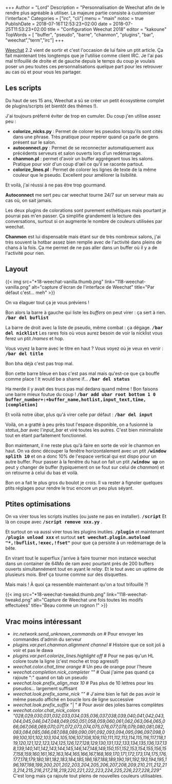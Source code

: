 +++
Author = "Lord"
Description = "Personnalisation de Weechat afin de le rendre plus agréable à utiliser. La majeure partie consiste à customiser l'interface."
Categories = ["irc", "cli"]
menu = "main"
notoc = true
PublishDate = 2018-07-16T12:53:23+02:00
date = 2018-07-25T11:53:23+02:00
title = "Configuration Weechat 2018"
editor = "kakoune"
TopWords = [  "buffer", "pseudo", "barre", "chanmon", "plugins", "bar", "weechat","term","irc"]
+++

[Weechat](https://weechat.org/) 2.2 vient de sortir et c'est l'occasion de lui faire un ptit article.
Ça fait maintenant très longtemps que je l'utilise comme client IRC.
Je l'ai pas mal trifouillé de droite et de gauche depuis le temps du coup je voulais poser un peu toutes ces personnalisations quelque part pour les retrouver au cas où et pour vous les partager.

## Les scripts
Du haut de ses 15 ans, Weechat a sû se créer un petit écosystème complet de plugins/scripts (et bientôt des thêmes !).

J'ai toujours préferré éviter de trop en cumuler.
Du coup j'en utilise assez peu :

  - **colorize_nicks.py** : Permet de colorer les pseudos lorsqu'ils sont cités dans une phrase. Très pratique pour repérer quand ça parle de gens présent sur le salon.
  - **autoconnect.py** : Permet de se reconnecter automatiquement aux précédents serveurs et salon ouverts lors d'un redémarrage.
  - **chanmon.pl** : permet d'avoir un buffer aggrégeant tous les salons. Pratique pour voir d'un coup d'œil ce qu'il se raconte partout.
  - **colorize_lines.pl** : Permet de colorer les lignes de texte de la même couleur que le pseudo. Excellent pour améliorer la lisibilité.

Et voilà, j'ai réussi à ne pas être trop gourmand.

**Autoconnect** me sert peu car weechat tourne 24/7 sur un serveur mais au cas où, on sait jamais.

Les deux plugins de colorations sont purement esthétiques mais pourtant je pourrai pas m'en passer.
Ça simplifie grandement la lecture des conversations, surtout si on augmente le nombre de couleurs utilisées par weechat.

**Chanmon** est lui dispensable mais étant sur de très nombreux salons, j'ai très souvent la hotbar assez bien remplie avec de l'activité dans pleins de chans à la fois.
Ça me permet de ne pas aller dans un buffer où il y a de l'activité pour rien.

## Layout
{{< img src="*18-weechat-vanilla.thumb.png" link="118-weechat-vanilla.png" alt="capture d'écran de l'interface de Weechat" title="Par défaut c'est… meh" >}}

On va élaguer tout ça je vous préviens !

Bon alors la barre à gauche qui liste les *buffers* on peut virer : ça sert à rien.
**<samp>/bar del buflist</samp>**

La barre de droit avec la liste de pseudo, même combat : ça dégage.
**<samp>/bar del nicklist</samp>**
Les rares fois où vous aurez besoin de voir la nicklist vous ferez un ptit */names* et hop.

Vous voyez la barre avec le titre en haut ?
Vous voyez où je veux en venir :
**<samp>/bar del title</samp>**

Bon bha déjà c'est pas trop mal.

Bon cette barre bleue en bas c'est pas mal mais qu'est-ce que ça bouffe comme place !
It would be a shame if…
**<samp>/bar del status</samp>**

Ha merde il y avait des trucs pas mal dedans quand même !
Bon faisons une barre mieux foutue du coup !
**<samp>/bar add ubar root bottom 1 0 buffer_number+:+buffer_name,hotlist,input_text,time,[completion]</samp>**

Et voilà notre übar, plus qu'à virer celle par défaut :
**<samp>/bar del input</samp>**

Voilà, on a gratté à peu près tout l'espace disponible, on a fusionné la *status_bar* avec l'*input_bar* et viré toutes les autres.
C'est bien minimaliste tout en étant parfaitement fonctionnel.

Bon maintenant, il ne reste plus qu'à faire en sorte de voir le chanmon en haut.
On va donc découper la fenêtre horizontalement avec un ptit **<samp>/window splith 10</samp>** et on a donc 10% de l'espace vertical qui est dispo pour un autre buffer.
Pour passer à la fenêtre du haut on fait un ptit **<samp>/window up</samp>** on peut y changer de buffer (typiquement on se fout sur celui de *chanmon*) et on retourne à celui du bas et voilà.

Bon on a fait le plus gros du boulot je crois.
Il va rester à fignoler quelques ptits réglages pour rendre le truc encore un peu plus séyant.

## Ptites optimisations
On va virer tous les scripts inutiles (ou juste ne pas en installer).
**<samp>/script</samp>**
Et là on coupe avec **<samp>/script remove xxx.yy</samp>** .

Et surtout on va aussi virer tous les plugins inutiles.
**<samp>/plugin</samp>**
et maintenant **<samp>/plugin unload xxx</samp>** et surtout **<samp>set weechat.plugin.autoload "*,!buflist,!exec,!fset"</samp>** pour que ça persiste à un redémarrage de la bête.

En virant tout le superflux j'arrive à faire tourner mon instance weechat dans un container de 64Mo de ram avec pourtant près de 200 buffers ouverts simultannément tout en ayant le *relay*.
Et le tout avec un uptime de plusieurs mois.
Bref ça tourne comme sur des disquettes.

Mais mais !
À quoi ça ressemble maintenant qu'on a tout trifouillé ?!

{{< img src="*18-weechat-tweakd.thumb.png" link="118-weechat-tweakd.png" alt="Capture de Weechat une fois toutes les modifs effectuées" title="Beau comme un rognon !" >}}

## Vrac moins intéressant

  - *irc.network.send_unknown_commands on* # Pour envoyer les commandes d'admin du serveur
  - *plugins.var.perl.chanmon.alignment channel* # Histoire que ce soit joli à voir et pas le dawa
  - *plugins.var.perl.colorize_lines.highlight off* # Pour ne pas qu'un HL colore toute la ligne (c'est moche et trop agressif) 
  - *weechat.color.chat_time orange* # Un peu de orange pour l'heure
  - *weechat.completion.nick_completer ""* # Ouai j'aime pas quand ça rajoute ":" quand on tab un pseudo
  - *weechat.look.prefix_align_max 10* # Pas plus de 10 lettres pour les pseudos… largement suffisant
  - *weechat.look.prefix_same_nick ""* # J'aime bien le fait de pas avoir le même pseudo affiché en boucle lors de ligne successive
  - *weechat.look.prefix_suffix "│"* # Pour avoir des jolies barres complètes
  - *weechat.color.chat_nick_colors "028,029,030,031,032,033,034,035,036,037,038,039,040,041,042,043,044,045,046,047,048,049,050,051,058,059,060,061,062,063,064,065,066,067,068,069,070,071,072,073,074,075,076,077,078,079,080,081,082,083,084,085,086,087,088,089,090,091,092,093,094,095,096,097,098,099,100,101,102,103,104,105,106,107,108,109,110,111,112,113,114,115,116,117,118,119,120,121,122,123,124,125,126,127,128,129,130,131,132,133,134,135,136,137,138,139,140,141,142,143,144,145,146,147,148,149,150,151,152,153,154,155,156,157,158,159,160,161,162,163,164,165,166,167,168,169,170,171,172,173,174,175,176,177,178,179,180,181,182,183,184,185,186,187,188,189,190,191,192,193,194,195,196,197,198,199,200,201,202,203,204,205,206,207,208,209,210,211,212,213,214,215,216,217,218,219,220,221,222,223,224,225,226,227,228,229"* C'est long mais ça rajoute tout pleins de nouvelles couleurs utilisables.
